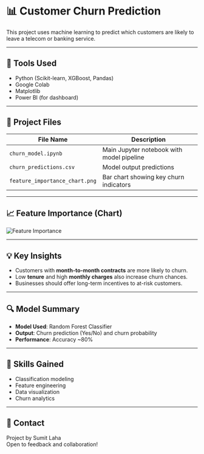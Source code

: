 # 📊 Customer Churn Prediction

This project uses machine learning to predict which customers are likely to leave a telecom or banking service.

---

## 🔧 Tools Used
- Python (Scikit-learn, XGBoost, Pandas)
- Google Colab
- Matplotlib
- Power BI (for dashboard)

---

## 📁 Project Files

| File Name                  | Description                                 |
|---------------------------|---------------------------------------------|
| `churn_model.ipynb`       | Main Jupyter notebook with model pipeline   |
| `churn_predictions.csv`   | Model output predictions                    |
| `feature_importance_chart.png` | Bar chart showing key churn indicators     |

---

## 📈 Feature Importance (Chart)

![Feature Importance](feature_importance_chart.png)

---

## 💡 Key Insights

- Customers with **month-to-month contracts** are more likely to churn.
- Low **tenure** and high **monthly charges** also increase churn chances.
- Businesses should offer long-term incentives to at-risk customers.

---

## 🔍 Model Summary

- **Model Used**: Random Forest Classifier
- **Output**: Churn prediction (Yes/No) and churn probability
- **Performance**: Accuracy ~80%

---

## 🧠 Skills Gained

- Classification modeling  
- Feature engineering  
- Data visualization  
- Churn analytics  

---

## 🤝 Contact

Project by Sumit Laha  
Open to feedback and collaboration!
